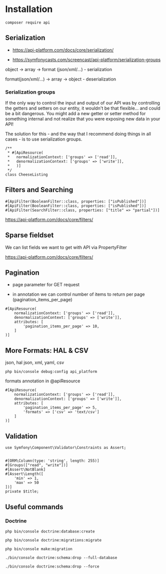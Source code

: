 # Installation

`composer require api`

## Serialization

- https://api-platform.com/docs/core/serialization/

- https://symfonycasts.com/screencast/api-platform/serialization-groups

object -> array -> format (json/xml/...) - serialization

format(json/xml/...) -> array -> object - deserialization

### Serialization groups

If the only way to control the input and output of our API was by controlling the getters and setters on our entity, it wouldn't be that flexible... and could be a bit dangerous. You might add a new getter or setter method for something internal and not realize that you were exposing new data in your API!

The solution for this - and the way that I recommend doing things in all cases - is to use serialization groups.

```
/**
 * #[ApiResource(
 *   normalizationContext: ['groups' => ['read']],
 *   denormalizationContext: ['groups' => ['write']],
 *   )]
 */
class CheeseListing
```

## Filters and Searching
```
#[ApiFilter(BooleanFilter::class, properties: ["isPublished"])]
#[ApiFilter(BooleanFilter::class, properties: ["isPublished"])]
#[ApiFilter(SearchFilter::class, properties: ["title" => "partial"])]
```


https://api-platform.com/docs/core/filters/

## Sparse fieldset

We can list fields we want to get with API via PropertyFilter

https://api-platform.com/docs/core/filters/


## Pagination

- page parameter for GET request

- in annotation we can control number of items to return per page (pagination_items_per_page)

```
#[ApiResource(
    normalizationContext: ['groups' => ['read']],
    denormalizationContext: ['groups' => ['write']],
    attributes: [
        'pagination_items_per_page' => 10,
    ]
)]
```

## More Formats: HAL & CSV

json, hal json, xml, yaml, csv

`php bin/console debug:config api_platform`

formats annotation in @apiResource

```
#[ApiResource(
    normalizationContext: ['groups' => ['read']],
    denormalizationContext: ['groups' => ['write']],
    attributes: [
        'pagination_items_per_page' => 5,
        'formats' => ['csv' => 'text/csv']
    ]
)]
```

## Validation

```
use Symfony\Component\Validator\Constraints as Assert;


#[ORM\Column(type: 'string', length: 255)]
#[Groups(["read", "write"])]
#[Assert\NotBlank]
#[Assert\Length([
    'min' => 1,
    'max' => 50
])]
private $title;
```


## Useful commands
### Doctrine

`php bin/console doctrine:database:create`

`php bin/console doctrine:migrations:migrate`

`php bin/console make:migration`

`./bin/console doctrine:schema:drop --full-database`

`./bin/console doctrine:schema:drop --force`

